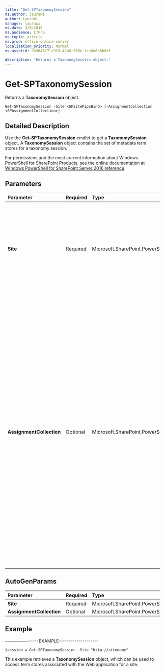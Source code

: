 ```yaml
---
title: "Get-SPTaxonomySession"
ms.author: laurawi
author: LauraWi
manager: laurawi
ms.date: 3/9/2015
ms.audience: ITPro
ms.topic: article
ms.prod: office-online-server
localization_priority: Normal
ms.assetid: db3643f7-c919-4246-933e-1ca9e6a3b0df

description: "Returns a TaxonomySession object."
---
```


# Get-SPTaxonomySession

Returns a **TaxonomySession** object. 
  
```
Get-SPTaxonomySession -Site <SPSitePipeBind> [-AssignmentCollection <SPAssignmentCollection>]
```

## Detailed Description

Use the **Get-SPTaxonomySession** cmdlet to get a **TaxonomySession** object. A **TaxonomySession** object contains the set of metadata term stores for a taxonomy session. 
  
For permissions and the most current information about Windows PowerShell for SharePoint Products, see the online documentation at [Windows PowerShell for SharePoint Server 2016 reference](https://go.microsoft.com/fwlink/p/?LinkId=671715).
  
## Parameters

|**Parameter**|**Required**|**Type**|**Description**|
|:-----|:-----|:-----|:-----|
|**Site** <br/> |Required  <br/> |Microsoft.SharePoint.PowerShell.SPSitePipeBind  <br/> |Specifies the SharePoint site mapped to the set of metadata term stores for the taxonomy session.  <br/> The type must be a valid GUID, in the form 12345678-90ab-cdef-1234-567890bcdefgh; a valid URL, in the form http://server_name; or an instance of a valid **SPSite** object.  <br/> |
|**AssignmentCollection** <br/> |Optional  <br/> |Microsoft.SharePoint.PowerShell.SPAssignmentCollection  <br/> |Manages objects for the purpose of proper disposal. Use of objects, such as **SPWeb** or **SPSite**, can use large amounts of memory and use of these objects in Windows PowerShell scripts requires proper memory management. Using the **SPAssignment** object, you can assign objects to a variable and dispose of the objects after they are needed to free up memory. When **SPWeb**, **SPSite**, or **SPSiteAdministration** objects are used, the objects are automatically disposed of if an assignment collection or the **Global** parameter is not used.  <br/> > [!NOTE]> When the **Global** parameter is used, all objects are contained in the global store. If objects are not immediately used, or disposed of by using the **Stop-SPAssignment** command, an out-of-memory scenario can occur.           |
   
## AutoGenParams

|**Parameter**|**Required**|**Type**|**Description**|
|:-----|:-----|:-----|:-----|
|**Site** <br/> |Required  <br/> |Microsoft.SharePoint.PowerShell.SPSitePipeBind  <br/> ||
|**AssignmentCollection** <br/> |Optional  <br/> |Microsoft.SharePoint.PowerShell.SPAssignmentCollection  <br/> ||
   
## Example

-----------------EXAMPLE--------------------
  
```
$session = Get-SPTaxonomySession -Site "http://sitename"
```

This example retrieves a **TaxonomySession** object, which can be used to access term stores associated with the Web application for a site. 
  

